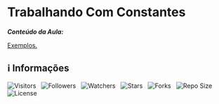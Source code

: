 <!-- Título -->
# Trabalhando Com Constantes

***Conteúdo da Aula:***

[Exemplos.](main.ts)

<!-- Informações -->
## &#8505; Informações

![Visitors](https://api.visitorbadge.io/api/visitors?path=Devsgeeknerd%2Fcla-tra-com-con-tip-dad-var-log-par-pro-ini-pro-bas&label=Visitantes&labelColor=%23700070&labelStyle=none&countColor=%23000fff&style=plastic&color=%23ffffff "Total de Visitantes")
&nbsp;
![Followers](https://img.shields.io/github/followers/Devsgeeknerd?style=p&label=Seguidores&labelColor=800080&color=000fff "Total de Seguidores")
&nbsp;
![Watchers](https://img.shields.io/github/watchers/Devsgeeknerd/cla-tra-com-con-tip-dad-var-log-par-pro-ini-pro-bas?style=p&label=Observadores&labelColor=800080&color=000fff "Total de Observadores")
&nbsp;
![Stars](https://img.shields.io/github/stars/Devsgeeknerd/cla-tra-com-con-tip-dad-var-log-par-pro-ini-pro-bas?style=p&label=Estrelas&labelColor=800080&color=000fff "Total de Estrelas")
&nbsp;
![Forks](https://img.shields.io/github/forks/Devsgeeknerd/cla-tra-com-con-tip-dad-var-log-par-pro-ini-pro-bas?style=p&label=Bifurcações&labelColor=800080&color=000fff "Total de Bifurcações")
&nbsp;
![Repo Size](https://img.shields.io/github/repo-size/Devsgeeknerd/cla-tra-com-con-tip-dad-var-log-par-pro-ini-pro-bas?style=p&label=Tamanho&labelColor=800080&color=000fff "Tamanho do Repositório")
&nbsp;
![License](https://img.shields.io/github/license/Devsgeeknerd/cla-tra-com-con-tip-dad-var-log-par-pro-ini-pro-bas?style=p&label=Licença&labelColor=800080&color=000fff "Licença do Repositório")
